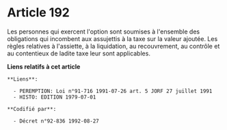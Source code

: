 # Article 192

Les personnes qui exercent l'option sont soumises à l'ensemble des obligations qui incombent aux assujettis à la taxe sur la
valeur ajoutée. Les règles relatives à l'assiette, à la liquidation, au recouvrement, au contrôle et au contentieux de ladite
taxe leur sont applicables.

**Liens relatifs à cet article**

	**Liens**:

	  - PEREMPTION: Loi n°91-716 1991-07-26 art. 5 JORF 27 juillet 1991
	  - HISTO: EDITION 1979-07-01

	**Codifié par**:

	  - Décret n°92-836 1992-08-27

